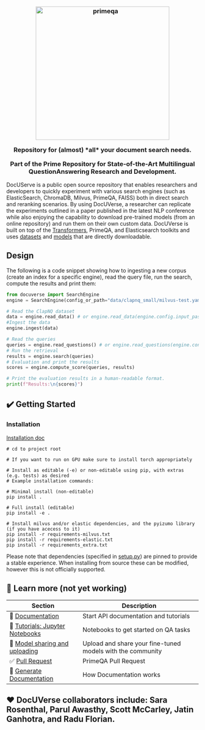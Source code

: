 <!---
Copyright 2022 IBM Corp.

Licensed under the Apache License, Version 2.0 (the "License");
you may not use this file except in compliance with the License.
You may obtain a copy of the License at

    http://www.apache.org/licenses/LICENSE-2.0

Unless required by applicable law or agreed to in writing, software
distributed under the License is distributed on an "AS IS" BASIS,
WITHOUT WARRANTIES OR CONDITIONS OF ANY KIND, either express or implied.
See the License for the specific language governing permissions and
limitations under the License.
-->

<h3 align="center">
    <img width="350" alt="primeqa" src="docs/_static/img/PrimeQA.png">
    <p>Repository for (almost) *all* your document search needs.</p>
    <p>Part of the Prime Repository for State-of-the-Art Multilingual QuestionAnswering Research and Development.</p>
</h3>

[//]: # (![Build Status]&#40;https://github.com/primeqa/primeqa/actions/workflows/primeqa-ci.yml/badge.svg&#41;)

[//]: # ([![LICENSE|Apache2.0]&#40;https://img.shields.io/github/license/saltstack/salt?color=blue&#41;]&#40;https://www.apache.org/licenses/LICENSE-2.0.txt&#41;)

[//]: # ([![sphinx-doc-build]&#40;https://github.com/primeqa/primeqa/actions/workflows/sphinx-doc-build.yml/badge.svg&#41;]&#40;https://github.com/primeqa/primeqa/actions/workflows/sphinx-doc-build.yml&#41;   )

DocUServe is a public open source repository that enables researchers and developers to quickly
experiment with various search engines (such as ElasticSearch, ChromaDB, Milvus, PrimeQA, FAISS)
both in direct search and reranking scenarios. By using DocUVerse, a researcher
can replicate the experiments outlined in a paper published in the latest NLP 
conference while also enjoying the capability to download pre-trained models 
(from an online repository) and run them on their own custom data. DocUVerse is built 
on top of the [Transformers](https://github.com/huggingface/transformers), PrimeQA, and Elasticsearch toolkits and uses [datasets](https://huggingface.co/datasets/viewer/) and 
[models](https://huggingface.co/PrimeQA) that are directly 
downloadable.

## Design

The following is a code snippet showing how to ingesting a new corpus (create an index for a specific engine), 
read the query file, run the search, compute the results and print them:
```python
from docuverse import SearchEngine
engine = SearchEngine(config_or_path="data/clapnq_small/milvus-test.yaml")

# Read the ClapNQ dataset
data = engine.read_data() # or engine.read_data(engine.config.input_passages)
#Ingest the data
engine.ingest(data)

# Read the queries
queries = engine.read_questions() # or engine.read_questions(engine.config.input_queries)
# Run the retrieval
results = engine.search(queries)
# Evaluation and print the results
scores = engine.compute_score(queries, results)

# Print the evaluation results in a human-readable format.
print(f"Results:\n{scores}")
```

## ✔️ Getting Started

### Installation
[Installation doc](https://primeqa.github.io/primeqa/installation.html)       

```shell
# cd to project root

# If you want to run on GPU make sure to install torch appropriately

# Install as editable (-e) or non-editable using pip, with extras (e.g. tests) as desired
# Example installation commands:

# Minimal install (non-editable)
pip install .

# Full install (editable)
pip install -e .

# Install milvus and/or elastic dependencies, and the pyizumo library (if you have acecess to it)
pip install -r requirements-milvus.txt
pip install -r requirements-elastic.txt
pip install -r requirements_extra.txt
```

Please note that dependencies (specified in [setup.py](./setup.py)) are pinned to provide a stable experience.
When installing from source these can be modified, however this is not officially supported.

## 🔭 Learn more (not yet working)

| Section                                                                                     | Description                                                |
|---------------------------------------------------------------------------------------------|------------------------------------------------------------|
| 📒 [Documentation](https://primeqa.github.io/primeqa)                                       | Start API documentation and tutorials                      |
| 📓 [Tutorials: Jupyter Notebooks](https://github.com/primeqa/docuverse/tree/main/notebooks) | Notebooks to get started on QA tasks                       |
| 🤗 [Model sharing and uploading](https://huggingface.co/docs/transformers/model_sharing)    | Upload and share your fine-tuned models with the community |
| ✅ [Pull Request](https://primeqa.github.io/docuverse/pull_request_template.html)            | PrimeQA Pull Request                                       |
| 📄 [Generate Documentation](https://primeqa.github.io/primeqa/README.html)                  | How Documentation works                                    |        

## ❤️ DocUVerse collaborators include: Sara Rosenthal, Parul Awasthy, Scott McCarley, Jatin Ganhotra, and Radu Florian.       
